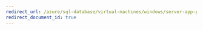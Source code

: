 ```yaml
---
redirect_url: /azure/sql-database/virtual-machines/windows/server-app-patterns-dev-strategies
redirect_document_id: true
---
```

